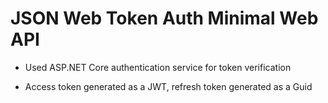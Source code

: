# JSON Web Token Auth Minimal Web API

+ Used ASP.NET Core authentication service for token verification

+ Access token generated as a JWT, refresh token generated as a Guid
